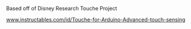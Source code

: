 Based off of Disney Research Touche Project

www.instructables.com/id/Touche-for-Arduino-Advanced-touch-sensing
